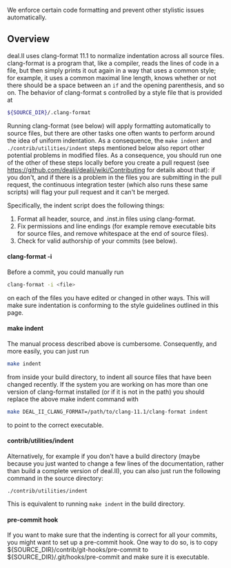 We enforce certain code formatting and prevent other stylistic issues automatically.

## Overview

deal.II uses clang-format 11.1 to normalize indentation across all source files. clang-format is a program that, like a compiler, reads the lines of code in a file, but then simply prints it out again in a way that uses a common style; for example, it uses a common maximal line length, knows whether or not there should be a space between an `if` and the opening parenthesis, and so on. The behavior of clang-format s controlled by a style file that is provided at
```bash
${SOURCE_DIR}/.clang-format
```

Running clang-format (see below) will apply formatting automatically to source files, but there are other tasks one often wants to perform around the idea of uniform indentation. As a consequence, the `make indent` and `./contrib/utilities/indent` steps mentioned below also report other potential problems in modified files. As a consequence, you should run one of the other of these steps locally before you create a pull request (see https://github.com/dealii/dealii/wiki/Contributing for details about that): if you don't, and if there is a problem in the files you are submitting in the pull request, the continuous integration tester (which also runs these same scripts) will flag your pull request and it can't be merged.

Specifically, the indent script does the following things:
1. Format all header, source, and .inst.in files using clang-format.
2. Fix permissions and line endings (for example remove executable bits for source files, and remove whitespace at the end of source files).
3. Check for valid authorship of your commits (see below).

#### clang-format -i

Before a commit, you could manually run
```bash
clang-format -i <file>
```
on each of the files you have edited or changed in other ways. This will make sure indentation is conforming to the style guidelines outlined in this page.

#### make indent

The manual process described above is cumbersome. Consequently, and more easily, you can just run
```bash
make indent
```
from inside your build directory, to indent all source files that have been changed recently. 
If the system you are working on has more than one version of clang-format installed (or if it is not in the path) you should replace the above make indent command with
```bash
make DEAL_II_CLANG_FORMAT=/path/to/clang-11.1/clang-format indent
```
to point to the correct executable. 

#### contrib/utilities/indent

Alternatively, for example if you don't have a build directory (maybe because you just wanted to change a few lines of the documentation, rather than build a complete version of deal.II), you can also just run the following command in the source directory:
```
./contrib/utilities/indent
```
This is equivalent to running `make indent` in the build directory.


#### pre-commit hook

If you want to make sure that the indenting is correct for all your commits, you might want to set up a pre-commit hook. One way to do so, is to copy ${SOURCE_DIR}/contrib/git-hooks/pre-commit to ${SOURCE_DIR}/.git/hooks/pre-commit and make sure it is executable.


